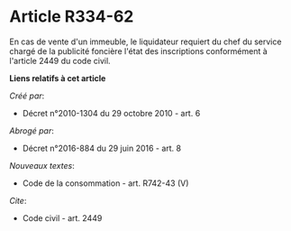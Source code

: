 # Article R334-62

En cas de vente d'un immeuble, le liquidateur requiert du chef du service chargé de la publicité foncière l'état des
inscriptions conformément à l'article 2449 du code civil.

**Liens relatifs à cet article**

_Créé par_:

  - Décret n°2010-1304 du 29 octobre 2010 - art. 6

_Abrogé par_:

  - Décret n°2016-884 du 29 juin 2016 - art. 8

_Nouveaux textes_:

  - Code de la consommation - art. R742-43 (V)

_Cite_:

  - Code civil - art. 2449
